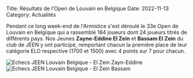 Title: Résultats de l'Open de Louvain en Belgique
Date: 2022-11-13
Category: Actualités

Pendant ce long week-end de l'Armistice s'est déroulé le 33e Open de Louvain en Belgique qui a rassemblé 184 joueurs dont 24 joueurs titrés de différents pays.
Nos Jeunes <strong>Zayne-Eddine El Zein</strong> et <strong>Bassam El Zein</strong> du club de JÉEN y ont participé, remportant chacun la première place de leur catégorie ELO respective (1700 et 1500)
avec 4 points sur 7 pour chacun.

<!--div align="center" >
    <img src="{static}/images/JEEN_echecs_Belgique_Louvain_2022-11-13_El_Zein_Zayne-Eddine.webp" width="400" alt="Echecs JEEN Louvain Belgique - El Zein Zayn-Eddine"/>
</div>

<div align="center" >
    <img src="{static}/images/JEEN_echecs_Belgique_Louvain_2022-11-13_El_Zein_Bassam.webp" alt="Echecs JEEN Louvain Belgique - El Zein Bassam" width="400" />
</div-->
<div class="fotorama" data-width="700" data-ratio="700/467" data-max-width="100%">
  <img src="{static}/images/JEEN_echecs_Belgique_Louvain_2022-11-13_El_Zein_Zayne-Eddine.webp" alt="Echecs JEEN Louvain Belgique - El Zein Zayn-Eddine"/>
  <img src="{static}/images/JEEN_echecs_Belgique_Louvain_2022-11-13_El_Zein_Bassam.webp" alt="Echecs JEEN Louvain Belgique - El Zein Bassam" />
</div>